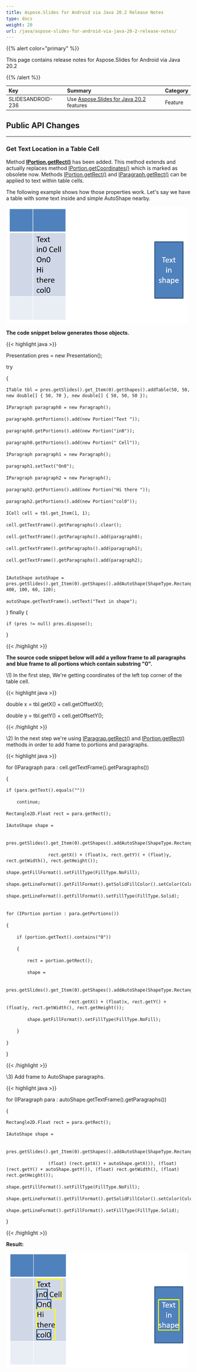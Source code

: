 ```yaml
---
title: Aspose.Slides for Android via Java 20.2 Release Notes
type: docs
weight: 20
url: /java/aspose-slides-for-android-via-java-20-2-release-notes/
---
```


{{% alert color="primary" %}} 

This page contains release notes for Aspose.Slides for Android via Java 20.2

{{% /alert %}} 

|**Key**|**Summary**|**Category**|
| :- | :- | :- |
|SLIDESANDROID-236|Use [Aspose.Slides for Java 20.2](/slides/java/aspose-slides-for-java-20-2-release-notes/) features|Feature|
## **Public API Changes**
-----
### **Get Text Location in a Table Cell**
Method [**IPortion.getRect()**](https://apireference.aspose.com/androidjava/slides/com.aspose.slides/IPortion#getRect--) has been added. This method extends and actually replaces method [IPortion.getCoordinates()](https://apireference.aspose.com/androidjava/slides/com.aspose.slides/IPortion#getCoordinates--) which is marked as obsolete now.
Methods [IPortion.getRect()](https://apireference.aspose.com/androidjava/slides/com.aspose.slides/IPortion#getRect--) and [IParagraph.getRect()](https://apireference.aspose.com/androidjava/slides/com.aspose.slides/IParagraph#getRect--) can be applied to text within table cells.

The following example shows how those properties work.
Let's say we have a table with some text inside and simple AutoShape nearby.

![todo:image_alt_text](aspose-slides-for-android-via-java-20-2-release-notes_1.png)

**The code snippet below generates those objects.**

{{< highlight java >}}

 Presentation pres = new Presentation();

try

{

    ITable tbl = pres.getSlides().get_Item(0).getShapes().addTable(50, 50, new double[] { 50, 70 }, new double[] { 50, 50, 50 });

    IParagraph paragraph0 = new Paragraph();

    paragraph0.getPortions().add(new Portion("Text "));

    paragraph0.getPortions().add(new Portion("in0"));

    paragraph0.getPortions().add(new Portion(" Cell"));

    IParagraph paragraph1 = new Paragraph();

    paragraph1.setText("On0");

    IParagraph paragraph2 = new Paragraph();

    paragraph2.getPortions().add(new Portion("Hi there "));

    paragraph2.getPortions().add(new Portion("col0"));

    ICell cell = tbl.get_Item(1, 1);

    cell.getTextFrame().getParagraphs().clear();

    cell.getTextFrame().getParagraphs().add(paragraph0);

    cell.getTextFrame().getParagraphs().add(paragraph1);

    cell.getTextFrame().getParagraphs().add(paragraph2);


    IAutoShape autoShape = pres.getSlides().get_Item(0).getShapes().addAutoShape(ShapeType.Rectangle, 400, 100, 60, 120);

    autoShape.getTextFrame().setText("Text in shape");

} finally {

    if (pres != null) pres.dispose();

}

{{< /highlight >}}

**The source code snippet below will add a yellow frame to all paragraphs and blue frame to all portions which contain substring "0".**

\1) In the first step, We're getting coordinates of the left top corner of the table cell.

{{< highlight java >}}

 double x = tbl.getX() + cell.getOffsetX();

double y = tbl.getY() + cell.getOffsetY();

{{< /highlight >}}

\2) In the next step we're using [IParagrap.getRect()](https://apireference.aspose.com/androidjava/slides/com.aspose.slides/IParagraph#getRect--) and [IPortion.getRect()](https://apireference.aspose.com/androidjava/slides/com.aspose.slides/IPortion#getRect--) methods in order to add frame to portions and paragraphs.

{{< highlight java >}}

 for (IParagraph para : cell.getTextFrame().getParagraphs())

{

    if (para.getText().equals(""))

        continue;

    Rectangle2D.Float rect = para.getRect();

    IAutoShape shape =

            pres.getSlides().get_Item(0).getShapes().addAutoShape(ShapeType.Rectangle,

                    rect.getX() + (float)x, rect.getY)( + (float)y, rect.getWidth(), rect.getHeight());

    shape.getFillFormat().setFillType(FillType.NoFill);

    shape.getLineFormat().getFillFormat().getSolidFillColor().setColor(Color.YELLOW);

    shape.getLineFormat().getFillFormat().setFillType(FillType.Solid);


    for (IPortion portion : para.getPortions())

    {

        if (portion.getText().contains("0"))

        {

            rect = portion.getRect();

            shape =

                    pres.getSlides().get_Item(0).getShapes().addAutoShape(ShapeType.Rectangle,

                            rect.getX() + (float)x, rect.getY() + (float)y, rect.getWidth(), rect.getHeight());

            shape.getFillFormat().setFillType(FillType.NoFill);

        }

    }

}

{{< /highlight >}}

\3) Add frame to AutoShape paragraphs.

{{< highlight java >}}

 for (IParagraph para : autoShape.getTextFrame().getParagraphs())

{

    Rectangle2D.Float rect = para.getRect();

    IAutoShape shape =

            pres.getSlides().get_Item(0).getShapes().addAutoShape(ShapeType.Rectangle, 

                    (float) (rect.getX() + autoShape.getX()), (float) (rect.getY() + autoShape.getY()), (float) rect.getWidth(), (float) rect.getHeight());

    shape.getFillFormat().setFillType(FillType.NoFill);

    shape.getLineFormat().getFillFormat().getSolidFillColor().setColor(Color.YELLOW);

    shape.getLineFormat().getFillFormat().setFillType(FillType.Solid);

}

{{< /highlight >}}

**Result:**

![todo:image_alt_text](aspose-slides-for-android-via-java-20-2-release-notes_2.png)

